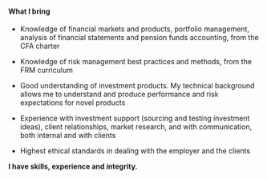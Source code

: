 #### What I bring 

- Knowledge of financial markets and products, portfolio management, analysis of financial statements and pension funds accounting, from the CFA charter

- Knowledge of risk management best practices and methods, from the FRM curriculum

- Good understanding of investment products. My technical background allows me to understand and produce performance and risk expectations for novel products

- Experience with investment support (sourcing and testing investment ideas), client relationships, market research, and with communication, both internal and with clients

- Highest ethical standards in dealing with the employer and the clients

**I have skills, experience and integrity.** 


<!-- #### Q&A

1.How would you describe your approach to client service?
 
Aside from the obvious, which is highest standards in dealing with clients, such as fair dealing, and putting client interests first, I would insist on communication - fair, clear and frequent. 

Information needs to flow both ways, it needs to be taylored by client needs and his level of understanding. 
Some clients are more risk averse than they claim, in the sense that they like the idea of taking risk, but lose their patience quickly when they face losses. They need to be reassured and on the opposite channel, their fears need to be understood and if necessary, steps must be taken towards getting closer to meet their needs, epsecially if they face particular constraints (such as pension funds for ex., who have hard and soft constraints and have to meet liabilities). 

Other clients ignore the risk and fail to see the incumbent losses, especially if they receive quarterly reports and have complicated company structures.

In my experience I always stood ready to provide performance updates or estimates. I regularly answered phone calls in which I had to provide detailed explanations on performance and even performance expectations sometimes.   

2.Provide an example of a time where you identified a unique recommendation to better meet a client objective – how did this recommendation also align with the internal corporate objectives?

At my last job, my recommendations were usually aligned with internal objectives. My former CEO was very experienced, and I had so much to learn from open discussions with him regarding how to achieve client objectives. I was his right hand in providing data support or opposition to his investment ideas. Many times I was acting like a risk manager, holding back on some risky ideas. I didn't have the decision power but the data and facts I provided always had an impact on the final decision.   

I have few examples of cases that didn't work ideally, such as when I was on maternity leave in Q1 2016 and the company launched a long-only strategy trading small gold-mining companies -  the risk was tremendous, and had I been there, I would have provided detailed analysis and simulations to enable an accurate view of the risk profile of this investment. 

Another example was when the CEO and onther analyst released a small article regarding the oil price capacity to rebound from a certain low (back in 2016). They concluded that in seven prior cases the price doubled in less than a year. I drew the attention to that, while the finding was correct, it was incorrect to make inferences based on this, due to the low number of observations. When we built confidence intervals around their prediction, we found we could only predict that the price would be higher in one year, but not by how much.

There were of course times when someone else perceived risks before me (such as the unreliability of published analyst forecasts around turning points). We usually turned all these unwanswered questions we had into research articles. 
 

3.How do you approach investigations? Provide an example of the steps you took to identify a particular risk (relating to a long-term investment) in the past.


I start by looking at historical behavior, and then I perform simulations. If there is a complicated structure, such as a structured product, I try to outline the risk factors. Once we had to analyse a portfolio of structured products for our client, on a consultancy basis. The products were mainly "Worst-of". At maturity the payoff would have been "the worst of three equities' performance". We made 10000 simulations of the terminal values for his holdings, starting from where they were at that point, and found out there was almost no case in which this holding would result in a gain at maturity. We recommended the client to redeem the products and cut losses.    
 

4.Describe your experience working with external research partners.
 

 I used external research a lot, from academic and professional publications, from Bloomberg, Reuters, and so on. We also partnered with banks as external asset managers so I was often reading their publications  - LODH, UBS, Credit suisse and so on. When I was in trouble and I needed help with a more difficult problem I wouldn't hesitate to ask my former PhD colleagues, who were better prepared than I was and were now teaching at famous universities - LSE, SSE, Oslo and others. Such was a case when I asked Cecilia Bustamante about the implications of using IRR instead of TWR, and we wrote a paper rebuffing a book that had just come out, by Simon Lack. (I can send you the paper). We had conversations and conf calls with the Association of Asset Managers who came up with their own rebuttal paper on this book, taking slightly different arguments that ours. I guess their arguments were better, but we were the ones that brought the idea to their doorstep. 

5.Describe your experience developing investment policy or governance best practices. Provide specific examples.

Developing investment policy was unfortunately not among my attributes. I wish I could do an IPS from the start just to test my knowledge from the CFA level 3. Regarding governance best practices, the CFA Code of Conduct was my bible, and our company adopted, at my suggestion, the CFA Institute Asset Manager Code of Conduct. 
 

6.Elaborate on your experience in trend analysis. Provide examples.

I have experience working with time series, including stochastic processes (Brownian motion, mean-reversion, jumps, etc -  lately I freshened my memory of these while studying Python). I'm used to getting my hands dirty with raw data, and making all kinds of regression analysis and statistic inferences, all the way from my bachelor studies through masters to PhD course through my professional work. I have used Excel data analysis, various econometric packages, Matlab and recently Python. 


7.Do you have any experience working on an investment research or strategy team? Provide an example of research or strategy you developed that resulted in elevating business, in your previous roles.

I have been employed as Head of Research at Insch, which was more than just a glorified title for Senior Financial Analyst, because more than half of the work time was on pure research: independent research on financial markets and securities, investment research on our products and ideas, monthly newsletter on recent market developments, and not in the least confidential research and recommendations for client portfolios.  

I couldn't evaluate the impact of my role but it was essential in conducting the Insch business. 

We made a goal of publishing monthly research articles, and in the beginning we very rarely missed a month. Some of our articles were published in professional journals. In later years, our research has become less frequent than monthly, but I believe the quality of it improved. 
 

8.How are markets impacted by different events? Provide a variety of examples.

See some of the Insch publications: 
	- impact of Central Bank policies on the levels and variability of exchange rates
	- impact of Central Bank policies/raising balance sheets on gold prices 
	- increased risk in bond investments in the aftermath of the financial crisis and the low-interest rate environment. 


9.What is your experience with portfolio construction or monitoring of mixed assets? What involvement have you had relative to policy development, benchmarking, investment restraints, modelling client trades, and proposing allocation transactions? Describe your experience in providing research and recommendation for new investment strategies or products.

I have provided support to portfolio management by contructing portfolio proposals and recommendations to the CEO. I have also back-tested an optimized out-of sample trading strategies using matlab.

I constructed the cashflows for the sinking fund investment that our compnay did when it leased oil-producing properties in Canada.
 

10.Describe your experience in developing long-term investment themes - how did you identify the opportunities and risks for your clients?

My approach has been more critical than embracing of investment ideas. The investment ideas often came from clients and from our CEO, who was much more experienced and more knowledgeable than me in the practice of financial instruments, soemtimes we found them in literature, other times from our competitors and relations within the industry. My role was predominantly to verify the validity of these ideas, and many times I was the one who warned against the risk involved in these investments. 
 

11.Describe your experience working with cross-functional teams – how do you build the most effective relationship with colleagues?
 
Being friendly and sociable. We communicated and cooperated but not stepped on eachothers' toes. Within our small team we split responsibilities. We were more like a commando in structure, where everyone applied his own strengths in areas where he felt more comfortable. A colleague of mine was responsible of the IT part - the trading functionality, managing the website, after a while also the email distribution and the social network presence. With my other fianncial analsyst colleagues we sometimes split the client portfolios that we were analysing in our consultancy business, followed by cross-checking eachother. However, we were always willing to lend a helping hand, advice and suggestions. The main source of advice and suggestions was anyway our CEO. 


12.Do you have experience preparing research briefs – i.e., product summaries) 

Yes, I have regularly produced product factsheets, perfomance factsheets, detailed risk reports, product presentations and flyers.  
 

13.Do you have experience mentoring junior staff or interns? What is your approach?

Yes, from my TA in the academy to my Lecturing in Portfolio Management, followed by mentoring students in the CFA Institute competition. At Insch CM I had to mentor 4 interns, at different times, of which two went on to become full-time employees. 

My approach is to treat them like grown-ups, provide feedback, and allow them to bring their own input in the investment recommendations. 

My CEO told me: we are not in the business of managing people, we are in the business of managing money. They are the ones who have to adapt. I guess he was right for a small company, but a large company like BCIM surely need protocols and tools in place for managing people. 

14. 

15.  -->